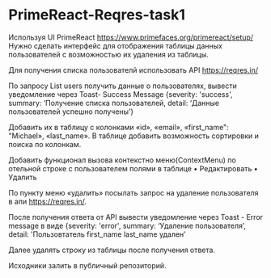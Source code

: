 # PrimeReact-Reqres-task1

Используя UI PrimeReact 
https://www.primefaces.org/primereact/setup/
Нужно сделать интерфейс для отображения таблицы данных пользователей с возможностью их удаления из таблицы.

Для получения списка пользователй использовать API https://reqres.in/

По запросу  List users получить данные о пользователях, вывести уведомление через Toast- Success Message
 {severity: 'success', summary: ‘Получение списка пользователей, detail: ‘Данные пользователей успешно получены’}

Добавить их в таблицу c колонками 
«id», «email», «first_name": "Michael», «last_name».
В таблице добавить возможность сортировки и поиска по колонкам.

Добавить функционал вызова контекстно меню(ContextMenu)  по отельной строке с пользователем полями в таблице
 • Редактировать
 • Удалить

По пункту меню «удалить» посылать запрос на удаление пользователя в апи https://reqres.in/.

После получения ответа от API вывести уведомление через Toast - Error message в виде {severity: 'error', summary: ‘Удаление пользователя’, detail: 'Пользовтатель first_name last_name удален’

Далее удалять строку из таблицы после получения ответа.

Исходники залить в публичный репозиторий.
